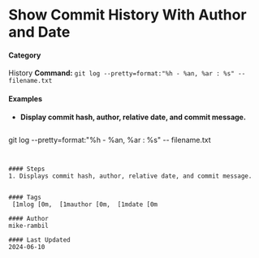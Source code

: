 # Show Commit History With Author and Date


#### Category
History
**Command:** `git log --pretty=format:"%h - %an, %ar : %s" -- filename.txt`

#### Examples
- **Display commit hash, author, relative date, and commit message.**

  ```sh
git log --pretty=format:"%h - %an, %ar : %s" -- filename.txt
```


#### Steps
1. Displays commit hash, author, relative date, and commit message.


#### Tags
 [1mlog [0m,  [1mauthor [0m,  [1mdate [0m

#### Author
mike-rambil

#### Last Updated
2024-06-10
